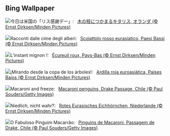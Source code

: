 ## Bing Wallpaper
![](https://www.bing.com/th?id=OHR.SquirrelNetherlands_JA-JP9623906743_UHD.jpg&w=1000)今日は米国の「リス感謝デー」:&nbsp;&ensp;[木の枝につかまるキタリス, オランダ (© Ernst Dirksen/Minden Pictures)](https://www.bing.com/th?id=OHR.SquirrelNetherlands_JA-JP9623906743_UHD.jpg)
<br><br/>
![](https://www.bing.com/th?id=OHR.SquirrelNetherlands_IT-IT1961289620_UHD.jpg&w=1000)Racconti dalle cime degli alberi:&nbsp;&ensp;[Scoiattolo rosso eurasiatico, Paesi Bassi (© Ernst Dirksen/Minden Pictures)](https://www.bing.com/th?id=OHR.SquirrelNetherlands_IT-IT1961289620_UHD.jpg)
<br><br/>
![](https://www.bing.com/th?id=OHR.SquirrelNetherlands_FR-FR5106085626_UHD.jpg&w=1000)L’instant mignon !:&nbsp;&ensp;[Écureuil roux, Pays-Bas (© Ernst Dirksen/Minden Pictures)](https://www.bing.com/th?id=OHR.SquirrelNetherlands_FR-FR5106085626_UHD.jpg)
<br><br/>
![](https://www.bing.com/th?id=OHR.SquirrelNetherlands_ES-ES2236986269_UHD.jpg&w=1000)¡Mirando desde la copa de los árboles!:&nbsp;&ensp;[Ardilla roja euroasiática, Países Bajos (© Ernst Dirksen/Minden Pictures)](https://www.bing.com/th?id=OHR.SquirrelNetherlands_ES-ES2236986269_UHD.jpg)
<br><br/>
![](https://www.bing.com/th?id=OHR.MacaroniPenguins_EN-GB2958332106_UHD.jpg&w=1000)Macaroni and freeze:&nbsp;&ensp;[Macaroni penguins, Drake Passage, Chile (© Paul Souders/Getty Images)](https://www.bing.com/th?id=OHR.MacaroniPenguins_EN-GB2958332106_UHD.jpg)
<br><br/>
![](https://www.bing.com/th?id=OHR.SquirrelNetherlands_DE-DE9549410470_UHD.jpg&w=1000)Niedlich, nicht wahr?:&nbsp;&ensp;[Rotes Eurasisches Eichhörnchen, Niederlande (© Ernst Dirksen/Minden Pictures)](https://www.bing.com/th?id=OHR.SquirrelNetherlands_DE-DE9549410470_UHD.jpg)
<br><br/>
![](https://www.bing.com/th?id=OHR.MacaroniPenguins_PT-BR1446877304_UHD.jpg&w=1000)O Fabuloso Pinguim Macarrão:&nbsp;&ensp;[Pinguins de Macaroni, Passagem de Drake, Chile (© Paul Souders/Getty Images)](https://www.bing.com/th?id=OHR.MacaroniPenguins_PT-BR1446877304_UHD.jpg)
<br><br/>
